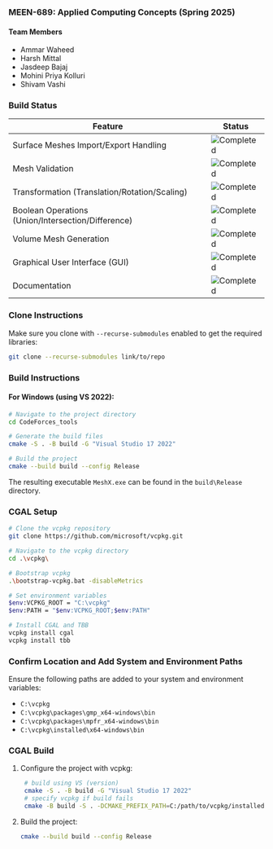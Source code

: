 ### MEEN-689: Applied Computing Concepts (Spring 2025)

#### Team Members
- Ammar Waheed
- Harsh Mittal
- Jasdeep Bajaj
- Mohini Priya Kolluri
- Shivam Vashi

### Build Status

| Feature                                    | Status     |
|--------------------------------------------|------------|
| Surface Meshes Import/Export Handling      | ![Completed](https://img.shields.io/badge/status-completed-brightgreen)  |
| Mesh Validation                            | ![Completed](https://img.shields.io/badge/status-completed-brightgreen)  |
| Transformation (Translation/Rotation/Scaling) | ![Completed](https://img.shields.io/badge/status-completed-brightgreen)  |
| Boolean Operations (Union/Intersection/Difference) | ![Completed](https://img.shields.io/badge/status-completed-brightgreen)  |
| Volume Mesh Generation                     | ![Completed](https://img.shields.io/badge/status-completed-brightgreen)  |
| Graphical User Interface (GUI)             | ![Completed](https://img.shields.io/badge/status-completed-brightgreen)  |
| Documentation                              | ![Completed](https://img.shields.io/badge/status-completed-brightgreen)  |

### Clone Instructions

Make sure you clone with `--recurse-submodules` enabled to get the required libraries:

```sh
git clone --recurse-submodules link/to/repo
```

### Build Instructions

#### For Windows (using VS 2022):

```sh
# Navigate to the project directory
cd CodeForces_tools

# Generate the build files
cmake -S . -B build -G "Visual Studio 17 2022"

# Build the project
cmake --build build --config Release
```

The resulting executable `MeshX.exe` can be found in the `build\Release` directory.
### CGAL Setup

```sh
# Clone the vcpkg repository
git clone https://github.com/microsoft/vcpkg.git

# Navigate to the vcpkg directory
cd .\vcpkg\

# Bootstrap vcpkg
.\bootstrap-vcpkg.bat -disableMetrics

# Set environment variables
$env:VCPKG_ROOT = "C:\vcpkg"
$env:PATH = "$env:VCPKG_ROOT;$env:PATH"

# Install CGAL and TBB
vcpkg install cgal
vcpkg install tbb
```

### Confirm Location and Add System and Environment Paths

Ensure the following paths are added to your system and environment variables:

- `C:\vcpkg`
- `C:\vcpkg\packages\gmp_x64-windows\bin`
- `C:\vcpkg\packages\mpfr_x64-windows\bin`
- `C:\vcpkg\installed\x64-windows\bin`

### CGAL Build

1. Configure the project with vcpkg:
    ```sh
     # build using VS (version)
     cmake -S . -B build -G "Visual Studio 17 2022"
     # specify vcpkg if build fails
     cmake -B build -S . -DCMAKE_PREFIX_PATH=C:/path/to/vcpkg/installed/x64-windows
     ```
2. Build the project:
    ```sh
    cmake --build build --config Release
    ```
